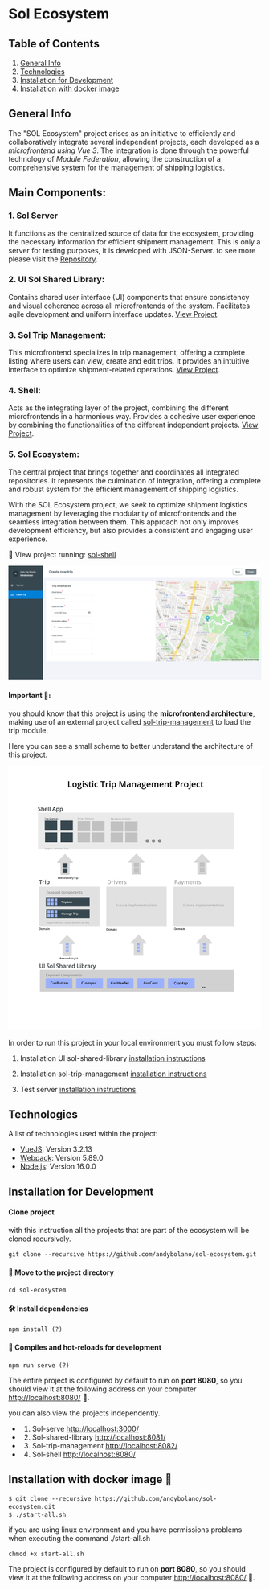 # Sol Ecosystem

## Table of Contents
1. [General Info](#general-info)
2. [Technologies](#technologies)
3. [Installation for Development](#Installation-for-Development)
3. [Installation with docker image](#Installation-with-docker-image)

## General Info
The "SOL Ecosystem" project arises as an initiative to efficiently and collaboratively integrate several independent projects, each developed as a *microfrontend using Vue 3*. The integration is done through the powerful technology of *Module Federation*, allowing the construction of a comprehensive system for the management of shipping logistics.

## Main Components:

### 1. Sol Server
It functions as the centralized source of data for the ecosystem, providing the necessary information for efficient shipment management. This is only a server for testing purposes, it is developed with JSON-Server. to see more please visit the [Repository](https://github.com/andybolano/sol-server).

### 2. UI Sol Shared Library:
Contains shared user interface (UI) components that ensure consistency and visual coherence across all microfrontends of the system. Facilitates agile development and uniform interface updates. [View Project](https://github.com/andybolano/sol-shared-library).

### 3. Sol Trip Management:
This microfrontend specializes in trip management, offering a complete listing where users can view, create and edit trips. It provides an intuitive interface to optimize shipment-related operations. [View Project](https://github.com/andybolano/sol-tripManagement).

### 4. Shell:
Acts as the integrating layer of the project, combining the different microfrontends in a harmonious way. Provides a cohesive user experience by combining the functionalities of the different independent projects. [View Project](https://github.com/andybolano/shell/).

### 5. Sol Ecosystem:
The central project that brings together and coordinates all integrated repositories. It represents the culmination of integration, offering a complete and robust system for the efficient management of shipping logistics.

With the SOL Ecosystem project, we seek to optimize shipment logistics management by leveraging the modularity of microfrontends and the seamless integration between them. This approach not only improves development efficiency, but also provides a consistent and engaging user experience.


🔵 View project running: [sol-shell](https://sol-shell.netlify.app/)

![Screenshot project](./screenshots/screenshot.png)

#### Important 📢:
you should know that this project is using the **microfrontend architecture**, making use of an external project called [sol-trip-management](https://sol-trip-management.netlify.app/#/trip/list) to load the trip module.

Here you can see a small scheme to better understand the architecture of this project.

![Image architecture](./screenshots/wireframe_%20shell.png)

In order to run this project in your local environment you must follow steps:

1. Installation UI sol-shared-library [installation instructions](https://github.com/andybolano/sol-shared-library) 

2. Installation sol-trip-management [installation instructions](https://github.com/andybolano/sol-tripManagement) 

2. Test server [installation instructions](https://github.com/andybolano/sol-server) 

## Technologies
A list of technologies used within the project:
* [VueJS](https://vuejs.org/): Version 3.2.13 
* [Webpack](https://webpack.js.org/): Version 5.89.0
* [Node.js](https://nodejs.org/): Version 16.0.0

## Installation for Development
#### Clone project
with this instruction all the projects that are part of the ecosystem will be cloned recursively.
```
git clone --recursive https://github.com/andybolano/sol-ecosystem.git
```

#### 📁 Move to the project directory 
```
cd sol-ecosystem
```

#### 🛠️ Install dependencies
```
npm install (?)
```

#### 🏁 Compiles and hot-reloads for development
```
npm run serve (?)
```

The entire project is configured by default to run on **port 8080**, so you should view it at the following address on your computer [http://localhost:8080/](http://localhost:8080/) 🏁.

you can also view the projects independently.

* 1. Sol-serve [http://localhost:3000/](http://localhost:3000/)
* 2. Sol-shared-library [http://localhost:8081/](http://localhost:8081/)
* 3. Sol-trip-management [http://localhost:8082/](http://localhost:8082/)
* 4. Sol-shell [http://localhost:8080/](http://localhost:8080/)

## Installation with docker image 🐋

```
$ git clone --recursive https://github.com/andybolano/sol-ecosystem.git
$ ./start-all.sh
```
if you are using linux environment and you have permissions problems when executing the command ./start-all.sh
```
chmod +x start-all.sh
```

The project is configured by default to run on **port 8080**, so you should view it at the following address on your computer [http://localhost:8080/](http://localhost:8080/) 🏁.
